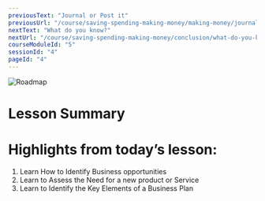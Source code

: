 ```yaml
---
previousText: "Journal or Post it"
previousUrl: "/course/saving-spending-making-money/making-money/journal-or-post-it"
nextText: "What do you know?"
nextUrl: "/course/saving-spending-making-money/conclusion/what-do-you-know"
courseModuleId: "5"
sessionId: "4"
pageId: "4"
---
```



![Roadmap](/assets/img/roadmap.png)
# Lesson Summary 
# Highlights from today’s lesson: 
1. Learn How to Identify Business opportunities
2. Learn to Assess the Need for a new product or Service
3. Learn to Identify the Key Elements of a Business Plan
